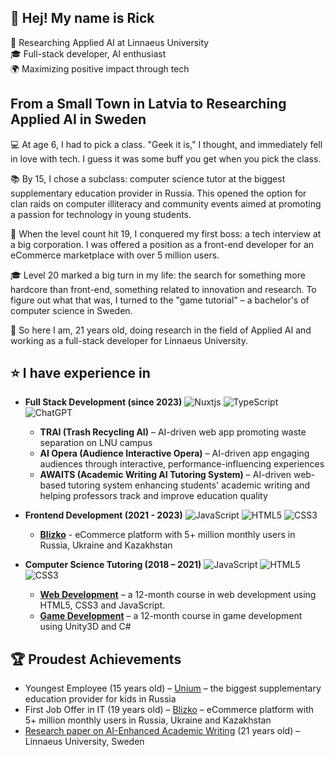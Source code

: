 ## 👋 Hej! My name is Rick
🧠 Researching Applied AI at Linnaeus University  
🎓 Full-stack developer, AI enthusiast  
🌍 Maximizing positive impact through tech  

## From a Small Town in Latvia to Researching Applied AI in Sweden
💻 At age 6, I had to pick a class. "Geek it is," I thought, and immediately fell in love with tech. I guess it was some buff you get when you pick the class.

📚 By 15, I chose a subclass: computer science tutor at the biggest supplementary education provider in Russia. This opened the option for clan raids on computer illiteracy and community events aimed at promoting a passion for technology in young students.

🎯 When the level count hit 19, I conquered my first boss: a tech interview at a big corporation. I was offered a position as a front-end developer for an eCommerce marketplace with over 5 million users.

🎓 Level 20 marked a big turn in my life: the search for something more hardcore than front-end, something related to innovation and research. To figure out what that was, I turned to the "game tutorial" – a bachelor's of computer science in Sweden.

🌟 So here I am, 21 years old, doing research in the field of Applied AI and working as a full-stack developer for Linnaeus University.

## ⭐ I have experience in

- **Full Stack Development (since 2023)**
  ![Nuxtjs](https://img.shields.io/badge/Nuxt-002E3B?style=for-the-badge&logo=nuxtdotjs&logoColor=#00DC82)
  ![TypeScript](https://img.shields.io/badge/typescript-%23007ACC.svg?style=for-the-badge&logo=typescript&logoColor=white)
  ![ChatGPT](https://img.shields.io/badge/chatGPT-74aa9c?style=for-the-badge&logo=openai&logoColor=white)

  - **TRAI (Trash Recycling AI)** – AI-driven web app promoting waste separation on LNU campus
  - **AI Opera (Audience Interactive Opera)** – AI-driven app engaging audiences through interactive, performance-influencing experiences
  - **AWAITS (Academic Writing AI Tutoring System)** – AI-driven web-based tutoring system enhancing students' academic writing and helping professors track and improve education quality

- **Frontend Development (2021 - 2023)**
  ![JavaScript](https://img.shields.io/badge/javascript-%23323330.svg?style=for-the-badge&logo=javascript&logoColor=%23F7DF1E)
  ![HTML5](https://img.shields.io/badge/html5-%23E34F26.svg?style=for-the-badge&logo=html5&logoColor=white)
  ![CSS3](https://img.shields.io/badge/css3-%231572B6.svg?style=for-the-badge&logo=css3&logoColor=white)

  - **[Blizko](https://blizko.ru/)** - eCommerce platform with 5+ million monthly users in Russia, Ukraine and Kazakhstan

- **Computer Science Tutoring (2018 – 2021)**
  ![JavaScript](https://img.shields.io/badge/javascript-%23323330.svg?style=for-the-badge&logo=javascript&logoColor=%23F7DF1E)
  ![HTML5](https://img.shields.io/badge/html5-%23E34F26.svg?style=for-the-badge&logo=html5&logoColor=white)
  ![CSS3](https://img.shields.io/badge/css3-%231572B6.svg?style=for-the-badge&logo=css3&logoColor=white)

  - **[Web Development](https://online.unium.ru/it/web)** – a 12-month course in web development using HTML5, CSS3 and JavaScript.
  - **[Game Development](https://online.unium.ru/it/game)** – a 12-month course in game development using Unity3D and C#

## 🏆 Proudest Achievements

- Youngest Employee (15 years old) – [Unium](https://unium.ru) – the biggest supplementary education provider for kids in Russia
- First Job Offer in IT (19 years old) – [Blizko](https://blizko.ru/) – eCommerce platform with 5+ million monthly users in Russia, Ukraine and Kazakhstan
- [Research paper on AI-Enhanced Academic Writing](https://scholar.google.com/citations?view_op=view_citation&hl=en&user=WeqNc00AAAAJ&citation_for_view=WeqNc00AAAAJ:u5HHmVD_uO8C) (21 years old) – Linnaeus University, Sweden
